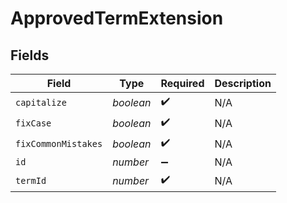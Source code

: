 # ApprovedTermExtension


## Fields

| Field               | Type                | Required            | Description         |
| ------------------- | ------------------- | ------------------- | ------------------- |
| `capitalize`        | *boolean*           | :heavy_check_mark:  | N/A                 |
| `fixCase`           | *boolean*           | :heavy_check_mark:  | N/A                 |
| `fixCommonMistakes` | *boolean*           | :heavy_check_mark:  | N/A                 |
| `id`                | *number*            | :heavy_minus_sign:  | N/A                 |
| `termId`            | *number*            | :heavy_check_mark:  | N/A                 |